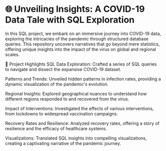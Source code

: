 # 🌐 Unveiling Insights: A COVID-19 Data Tale with SQL Exploration

In this SQL project, we embark on an immersive journey into COVID-19 data, exploring the intricacies of the pandemic through structured database queries. This repository uncovers narratives that go beyond mere statistics, offering unique insights into the impact of the virus on global and regional scales.

🚀 Project Highlights
SQL Data Exploration: Crafted a series of SQL queries to navigate and dissect the expansive COVID-19 dataset.

Patterns and Trends: Unveiled hidden patterns in infection rates, providing a dynamic visualization of the pandemic's evolution.

Regional Insights: Explored geographical nuances to understand how different regions responded to and recovered from the virus.

Impact of Interventions: Investigated the effects of various interventions, from lockdowns to widespread vaccination campaigns.

Recovery Rates and Resilience: Analyzed recovery rates, offering a story of resilience and the efficacy of healthcare systems.

Visualizations: Translated SQL insights into compelling visualizations, creating a captivating narrative of the pandemic journey.
